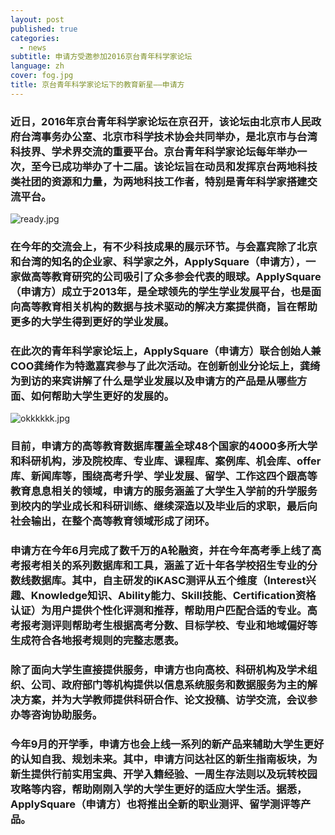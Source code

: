 ```yaml
---
layout: post
published: true
categories:
  - news
subtitle: 申请方受邀参加2016京台青年科学家论坛
language: zh
cover: fog.jpg
title: 京台青年科学家论坛下的教育新星——申请方
---
```

### 近日，2016年京台青年科学家论坛在京召开，该论坛由北京市人民政府台湾事务办公室、北京市科学技术协会共同举办，是北京市与台湾科技界、学术界交流的重要平台。京台青年科学家论坛每年举办一次，至今已成功举办了十二届。该论坛旨在动员和发挥京台两地科技类社团的资源和力量，为两地科技工作者，特别是青年科学家搭建交流平台。

![ready.jpg]({{site.baseurl}}/image/ready.jpg)

### 在今年的交流会上，有不少科技成果的展示环节。与会嘉宾除了北京和台湾的知名的企业家、科学家之外，ApplySquare（申请方），一家做高等教育研究的公司吸引了众多参会代表的眼球。ApplySquare（申请方）成立于2013年，是全球领先的学生学业发展平台，也是面向高等教育相关机构的数据与技术驱动的解决方案提供商，旨在帮助更多的大学生得到更好的学业发展。

### 在此次的青年科学家论坛上，ApplySquare（申请方）联合创始人兼COO龚绮作为特邀嘉宾参与了此次活动。在创新创业分论坛上，龚绮为到访的来宾讲解了什么是学业发展以及申请方的产品是从哪些方面、如何帮助大学生更好的发展的。
![okkkkkk.jpg]({{site.baseurl}}/image/okkkkkk.jpg)

### 目前，申请方的高等教育数据库覆盖全球48个国家的4000多所大学和科研机构，涉及院校库、专业库、课程库、案例库、机会库、offer库、新闻库等，围绕高考升学、学业发展、留学、工作这四个跟高等教育息息相关的领域，申请方的服务涵盖了大学生入学前的升学服务到校内的学业成长和科研训练、继续深造以及毕业后的求职，最后向社会输出，在整个高等教育领域形成了闭环。

### 申请方在今年6月完成了数千万的A轮融资，并在今年高考季上线了高考报考相关的系列数据库和工具，涵盖了近十年各学校招生专业的分数线数据库。其中，自主研发的iKASC测评从五个维度（Interest兴趣、Knowledge知识、Ability能力、Skill技能、Certification资格认证）为用户提供个性化评测和推荐，帮助用户匹配合适的专业。高考报考测评则帮助考生根据高考分数、目标学校、专业和地域偏好等生成符合各地报考规则的完整志愿表。

### 除了面向大学生直接提供服务，申请方也向高校、科研机构及学术组织、公司、政府部门等机构提供以信息系统服务和数据服务为主的解决方案，并为大学教师提供科研合作、论文投稿、访学交流，会议参办等咨询协助服务。

### 今年9月的开学季，申请方也会上线一系列的新产品来辅助大学生更好的认知自我、规划未来。其中，申请方问达社区的新生指南板块，为新生提供行前实用宝典、开学入籍经验、一周生存法则以及玩转校园攻略等内容，帮助刚刚入学的大学生更好的适应大学生活。据悉，ApplySquare（申请方）也将推出全新的职业测评、留学测评等产品。
